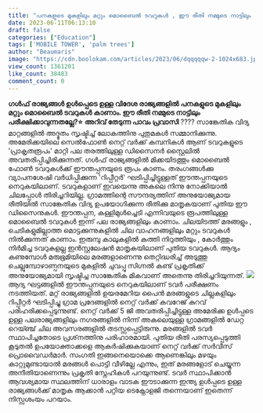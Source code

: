 ```yaml
---
title: "പനകളുടെ മുകളിലും മറ്റും മൊബൈല്‍ ടവറുകൾ , ഈ രീതി നമ്മുടെ നാട്ടിലും പരീക്ഷിക്കാവുന്നതല്ലേ?"
date: 2023-06-11T06:13:10
draft: false
categories: ["Education"]
tags: ['MOBILE TOWER', 'palm trees']
author: "Beaumaris"
image: "https://cdn.boolokam.com/articles/2023/06/dqqqqqw-2-1024x683.jpg"
view_count: 1361201
like_count: 38483
comment_count: 0
---
```


**ഗൾഫ് രാജ്യങ്ങൾ ഉൾപ്പെടെ ഉള്ള വിദേശ രാജ്യങ്ങളിൽ പനകളുടെ മുകളിലും മറ്റും മൊബൈല്‍ ടവറുകൾ കാണാം. ഈ രീതി നമ്മുടെ നാട്ടിലും പരീക്ഷിക്കാവുന്നതല്ലേ?⭐** **അറിവ് തേടുന്ന പാവം പ്രവാസി** ???? സാങ്കേതിക വിദ്യ മാറ്റങ്ങളില്‍ അദ്ഭുതം സൃഷ്ടിച്ച് ലോകത്തിനു പുതുമകള്‍ സമ്മാനിക്കുന്നു. അമേരിക്കയിലെ സെല്‍ഫോണ്‍ നെറ്റ് വര്‍ക്ക് കമ്പനികള്‍ ആണ് ടവറുകളുടെ 'പ്രാകൃതരൂപം' മാറ്റി പല തരത്തിലുള്ള ഡിസൈനര്‍ സ്റ്റൈലില്‍ അവതരിപ്പിച്ചിരിക്കുന്നത്. ഗൾഫ് രാജ്യങ്ങളിൽ മിക്കയിടത്തും മൊബൈല്‍ ഫോണ്‍ ടവറുകള്‍ക്ക് ഈന്തപ്പനയുടെ രൂപം കാണം. തരംഗങ്ങള്‍ക്കു വ്യാപനശേഷി വര്‍ധിപ്പിക്കുന്ന 'റിപ്പീറ്റര്‍' ഘടിപ്പിച്ചിട്ടുള്ളത് ഈന്തപ്പനയുടെ നെറുകയിലാണ്. ടവറുകളാണ് ഇവയെന്നു അകലെ നിന്നു നോക്കിയാല്‍ ചിലപ്പോൾ തിരിച്ചറിയില്ല. ഗ്രാമത്തിന്റെ സൗന്ദര്യത്തിന് അനുയോജ്യമായ രീതിയില്‍ സാങ്കേതിക വിദ്യ ഉപയോഗിക്കുന്ന രീതിക്കു മാതൃകയാണ് പുതിയ ഈ ഡിസൈനുകള്‍. [](https://cdn.boolokam.com/articles/2023/06/dqqqqqw-2.jpg)ഈന്തപ്പന, കള്ളിമുള്‍ച്ചെടി എന്നിവയുടെ രൂപത്തിലുള്ള മൊബൈല്‍ ടവറുകള്‍ ഇന്ന് പല രാജ്യങ്ങളിലും കാണാം. ചിലയിടത്ത് മരങ്ങളും , ചെടികളുമില്ലാത്ത മൊട്ടക്കുന്നുകളിൽ ചില വാഹനങ്ങളിലും മറ്റും ടവറുകള്‍ നില്‍ക്കുന്നത് കാണാം. ഇരുമ്പു കാലുകളില്‍ കുത്തി നിറുത്തിയും , കോര്‍ത്തും നിര്‍മിച്ച ടവറുകളല്ല ഇന്‍സ്റ്റലേഷന്‍ മാതൃകയിലാണ് പുതിയ ടവറുകള്‍. ആദ്യം കണുമ്പോള്‍ മരുഭൂമിയിലെ മരങ്ങളാണെന്നു തെറ്റിദ്ധരിച്ച് അടുത്തു ചെല്ലുമ്പോഴാണ്പനയുടെ മുകളില്‍ ചുവപ്പു സിഗ്നല്‍ കണ്ട് പ്രകൃതിക്ക് അനുയോജ്യമായി സൃഷ്ടിച്ച സാങ്കേതിക മികവാണ് അതെന്നു തിരിച്ചറിയുന്നത്. [![](https://cdn.boolokam.com/articles/2023/06/dqqqww-2.jpg)](https://cdn.boolokam.com/articles/2023/06/dqqqww-2.jpg)ആദ്യ ഘട്ടങ്ങളിൽ ഈന്തപ്പനയുടെ നെറുകയിലാണ് ടവര്‍ പരീക്ഷണം നടത്തിയത്. മറ്റ് രാജ്യങ്ങളിൽ ഉയരമേറിയ പൈന്‍ മരങ്ങളുടെ ചില്ലകളിലും റിപ്പീറ്റര്‍ ഘടിപ്പിച്ചു ഗ്രാമ പ്രദേങ്ങളില്‍ നെറ്റ് വര്‍ക്ക് കവറേജ് കുറവ് പരിഹരിക്കപ്പെടുന്നുണ്ട്. നെറ്റ് വര്‍ക്ക് 5 ജി അവതരിപ്പിച്ചിട്ടുള്ള അമേരിക്ക ഉൾപ്പടെ ഉള്ള പലരാജ്യങ്ങളിലും നഗരങ്ങളില്‍ നിന്ന് അകലെയുള്ള ഗ്രാമങ്ങളിൽ ഡേറ്റ റെയ്ഞ്ച് ചില അവസരങ്ങളില്‍ തടസ്സപ്പെട്ടിരുന്നു. മരങ്ങളില്‍ ടവര്‍ സ്ഥാപിച്ചതോടെ പ്രശ്‌നത്തിനു പരിഹാരമായി. പുതിയ രീതി പരസ്യപ്പെടുത്തി കൂടുതല്‍ ഉപയോക്താക്കളെ ആകര്‍ഷിക്കുകയാണ് നെറ്റ് വര്‍ക്ക് സര്‍വീസ് പ്രൊവൈഡര്‍മാര്‍. സംഗതി ഇങ്ങനെയൊക്കെ ആണെങ്കിലും മഴയും കാറ്റുമുണ്ടായാല്‍ മരങ്ങള്‍ പൊട്ടി വീഴില്ലേ എന്നും, ഇത് മരങ്ങളോട് ചെയ്യുന്ന അനീതിയാണെന്നും പ്രകൃതി സ്നേഹികൾ പറയുന്നുണ്ട്. ടവർ സ്ഥാപിക്കാൻ ആവശ്യമായ സ്ഥലത്തിന് ധാരാളം വാടക ഈടാക്കുന്ന ഇന്ത്യ ഉൾപ്പടെ ഉള്ള രാജ്യങ്ങൾക്ക് മാതൃക ആക്കാൻ പറ്റിയ ടെക്നോളജി തന്നെയാണ് ഇതെന്ന് നിസ്സശംയം പറയാം.
